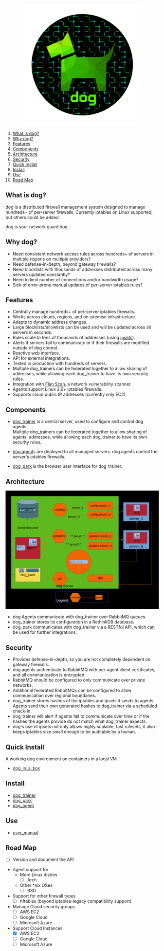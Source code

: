 <p align="center">
  <img src="images/dog-segmented-green.network-400x400.png">
</p>

1. [What is dog?](#what-is-dog)
1. [Why dog?](#why-dog)
1. [Features](#features)
1. [Components](#components)
1. [Architecture](#architecture)
1. [Security](#security)
1. [Quick Install](#quick-install)
1. [Install](#install)
1. [Use](#use)
1. [Road Map](#road-map)

## What is dog?

dog is a distributed firewall management system designed to manage hundreds+ of
per-server firewalls.  Currently iptables on Linux supported, but others could
be added.

dog is your network guard dog.

## Why dog?

- Need consistent network access rules across hundreds+ of servers in multiple
  regions on multiple providers?
- Need defense-in-depth, beyond gateway firewalls?
- Need blocklists with thousands of addresses distributed across many servers
  updated constantly?
- Need to limit number of connections and/or bandwidth usage?
- Sick of error-prone manual updates of per-server iptables rules?

## Features

- Centrally manage hundreds+ of per-server iptables firewalls.  
- Works across clouds, regions, and on-premise infrastructure.
- Adapts to dynamic address changes.
- Large blocklists/allowlists can be used and will be updated across
  all servers in seconds.
- Rules scale to tens of thousands of addresses (using [ipsets](https://ipset.netfilter.org)).
- Alerts if servers fail to communicate or if their firewalls are modified
  outside of dog control.
- Reactive web interface.
- API for external integrations.
- Tested in production with hundreds of servers.
- Multiple dog_trainers can be federated together to allow sharing of addresses,
  while allowing each dog_trainer to have its own security rules.
- Integration with [Flan Scan](https://github.com/cloudflare/flan),
  a network vulnerability scanner.
- Agents support Linux 2.6+ iptables firewalls.
- Supports cloud public IP addresses (currently only EC2).

## Components

- [dog_trainer](https://github.com/relaypro-open/dog_trainer) is a central server,
   used to configure and control dog agents.  
   Multiple dog_trainers can be federated together to allow sharing of agents' addresses,
   while allowing each dog_trainer to have its own security rules.

- [dog agent](https://github.com/relaypro-open/dog_agent)s are deployed to all managed
   servers.  dog agents control the server's iptables firewalls.

- [dog_park](https://github.com/relaypro-open/dog_park) is the
   browser user interface for dog_trainer.

## Architecture

![dog](images/dog_family_overview_landscape-1.1-black.png)

- dog Agents communicate with dog_trainer over RabbitMQ queues.
- dog_trainer stores its configuration in a RethinkDB database.
- dog_park communicates with dog_trainer via a RESTful API, which can be used for
  further integrations.

## Security

- Provides defense-in-depth, so you are not completely dependent on gateway firewalls.
- dog agents authenticate to RabbitMQ with per-agent client certificates, and all
  communication is encrypted.
- RabbitMQ should be configured to only communicate over private networks.
- Additional federated RabbitMQs can be configured to allow communication over
  regional boundaries.
- dog_trainer stores hashes of the iptables and ipsets it sends to agents.  Agents
  send their own generated hashes to dog_trainer via a scheduled check-in.
- dog_trainer will alert if agents fail to communicate over time or if the hashes
  the agents provide do not match what dog_trainer expects.
- dog's use of ipsets not only allows highly scalable, fast rulesets, it also
  keeps iptables size small enough to be auditable by a human.

## Quick Install

A working dog environment on containers in a local VM

- [dog_in_a_box](docs/install/dog_in_a_box.md)

## Install

- [dog_trainer](docs/install/dog_trainer.md)
- [dog_park](docs/install/dog_park.md)
- [dog_agent](docs/install/dog_agent.md)

## Use

- [user_manual](docs/user_manual/user_manual.md)

## Road Map
- [ ] Version and document the API
- Agent support for
    - More Linux distros
        - [ ] Arch
    - Other \*nix OSes
        - [ ] BSD
- Support for other firewall types
    - [ ] nftables (beyond iptables-legacy compatibility support)
- Manage Cloud security groups
    - [ ] AWS EC2
    - [ ] Google Cloud
    - [ ] Microsoft Azure
- Support Cloud Instances
    - [x] AWS EC2
    - [ ] Google Cloud
    - [ ] Microsoft Azure
